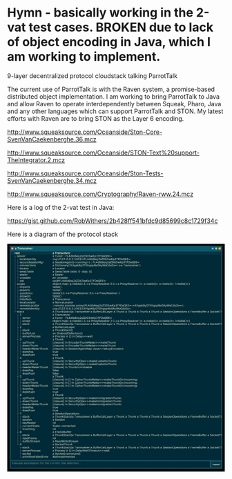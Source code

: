 # Hymn - basically working in the 2-vat test cases. BROKEN due to lack of object encoding in Java, which I am working to implement.

9-layer decentralized protocol cloudstack talking ParrotTalk

The current use of ParrotTalk is with the Raven system, a promise-based distributed object implementation. I am working to bring ParrotTalk to Java and allow Raven to operate interdependently between Squeak, Pharo, Java and any other languages which can support ParrotTalk and STON. My latest efforts with Raven are to bring STON as the Layer 6 encoding. 

http://www.squeaksource.com/Oceanside/Ston-Core-SvenVanCaekenberghe.36.mcz

http://www.squeaksource.com/Oceanside/STON-Text%20support-TheIntegrator.2.mcz

http://www.squeaksource.com/Oceanside/Ston-Tests-SvenVanCaekenberghe.34.mcz

http://www.squeaksource.com/Cryptography/Raven-rww.24.mcz

Here is a log of the 2-vat test in Java:

https://gist.github.com/RobWithers/2b428ff541bfdc9d85699c8c1729f34c

Here is a diagram of the protocol stack

![Protocol Stack](https://github.com/CallistoHouseLtd/ParrotTalk/blob/master/docs/a%20Transceiver.jpeg)
